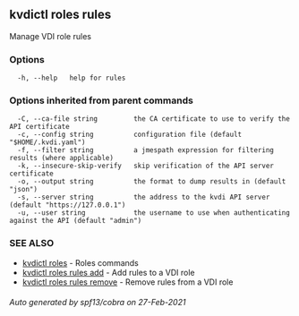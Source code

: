 ## kvdictl roles rules

Manage VDI role rules

### Options

```
  -h, --help   help for rules
```

### Options inherited from parent commands

```
  -C, --ca-file string         the CA certificate to use to verify the API certificate
  -c, --config string          configuration file (default "$HOME/.kvdi.yaml")
  -f, --filter string          a jmespath expression for filtering results (where applicable)
  -k, --insecure-skip-verify   skip verification of the API server certificate
  -o, --output string          the format to dump results in (default "json")
  -s, --server string          the address to the kvdi API server (default "https://127.0.0.1")
  -u, --user string            the username to use when authenticating against the API (default "admin")
```

### SEE ALSO

* [kvdictl roles](kvdictl_roles.md)	 - Roles commands
* [kvdictl roles rules add](kvdictl_roles_rules_add.md)	 - Add rules to a VDI role
* [kvdictl roles rules remove](kvdictl_roles_rules_remove.md)	 - Remove rules from a VDI role

###### Auto generated by spf13/cobra on 27-Feb-2021
